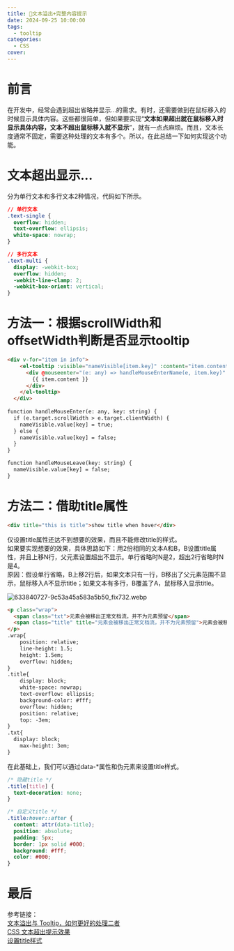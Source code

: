 ```yaml
---
title: 🧐文本溢出+完整内容提示
date: 2024-09-25 10:00:00
tags:
  - tooltip
categories:
  - CSS
cover: 
---
```



# 前言

在开发中，经常会遇到超出省略并显示...的需求。有时，还需要做到在鼠标移入的时候显示具体内容。这些都很简单，但如果要实现“**文本如果超出就在鼠标移入时显示具体内容，文本不超出鼠标移入就不显示**”，就有一点点麻烦。而且，文本长度通常不固定，需要这种处理的文本有多个。所以，在此总结一下如何实现这个功能。

# 文本超出显示...

分为单行文本和多行文本2种情况，代码如下所示。

```css
// 单行文本
.text-single {
  overflow: hidden;
  text-overflow: ellipsis;
  white-space: nowrap;
}

// 多行文本
.text-multi {
  display: -webkit-box;
  overflow: hidden;
  -webkit-line-clamp: 2;
  -webkit-box-orient: vertical;
}
```

# 方法一：根据scrollWidth和offsetWidth判断是否显示tooltip

```html
<div v-for="item in info">
    <el-tooltip :visible="nameVisible[item.key]" :content="item.content" placement="top">
      <div @mouseenter="(e: any) => handleMouseEnterName(e, item.key)" @mouseleave="handleMouseLeaveName(item.key)">
        {{ item.content }}
      </div>
    </el-tooltip>
  </div>
  
function handleMouseEnter(e: any, key: string) {
  if (e.target.scrollWidth > e.target.clientWidth) {
    nameVisible.value[key] = true;
  } else {
    nameVisible.value[key] = false;
  }
}

function handleMouseLeave(key: string) {
  nameVisible.value[key] = false;
}
```

# 方法二：借助title属性

```html
<div title="this is title">show title when hover</div>
```

仅设置title属性还达不到想要的效果，而且不能修改title的样式。\
如果要实现想要的效果，具体思路如下：用2份相同的文本A和B，B设置title属性，并且上移N行，父元素设置超出不显示。单行省略时N是2，超出2行省略时N是4。\
原因：假设单行省略，B上移2行后，如果文本只有一行，B移出了父元素范围不显示，鼠标移入A不显示title；如果文本有多行，B覆盖了A，鼠标移入显示title。

![633840727-9c53a45a583a5b50_fix732.webp](https://p0-xtjj-private.juejin.cn/tos-cn-i-73owjymdk6/73dea461a6644cefa6eb83e02723d14c~tplv-73owjymdk6-jj-mark-v1:0:0:0:0:5o6Y6YeR5oqA5pyv56S-5Yy6IEAg5rKz6LGa6byT6byT:q75.awebp?policy=eyJ2bSI6MywidWlkIjoiNjM4MTYxNDYwNDAzMjg3In0%3D&rk3s=e9ecf3d6&x-orig-authkey=f32326d3454f2ac7e96d3d06cdbb035152127018&x-orig-expires=1727360824&x-orig-sign=q3n2O7WUPkXjjIBDSx0zrSdXVXA%3D)
```html
<p class="wrap">
  <span class="txt">元素会被移出正常文档流，并不为元素预留</span>
  <span class="title" title="元素会被移出正常文档流，并不为元素预留">元素会被移出正常文档流，并不为元素预留</span>
</p>
.wrap{
    position: relative;
    line-height: 1.5;
    height: 1.5em;
    overflow: hidden;
}
.title{
    display: block;
    white-space: nowrap;
    text-overflow: ellipsis;
    background-color: #fff;
    overflow: hidden;
    position: relative;
    top: -3em;
}
.txt{
  display: block;
    max-height: 3em;
}
```
在此基础上，我们可以通过data-\*属性和伪元素来设置title样式。
```css
/* 隐藏title */
.title[title] {
  text-decoration: none;
}

/* 自定义title */
.title:hover::after {
  content: attr(data-title);
  position: absolute;
  padding: 5px;
  border: 1px solid #000;
  background: #fff;
  color: #000;
}
```
# 最后
参考链接：  
[文本溢出与 Tooltip，如何更好的处理二者](https://github.com/iplaces/blog/issues/3)   
[CSS 文本超出提示效果](https://segmentfault.com/a/1190000040057525#item-1)   
[设置title样式](https://segmentfault.com/q/1010000045092125)
